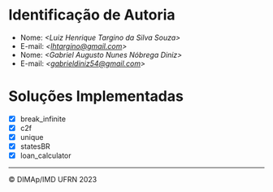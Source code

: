 # Identificação de Autoria

- Nome: *\<Luiz Henrique Targino da Silva Souza>*
- E-mail: *\<lhtargino@gmail.com>*
- Nome: *\<Gabriel Augusto Nunes Nóbrega Diniz>*
- E-mail: *\<gabrieldiniz54@gmail.com>*

# Soluções Implementadas

- [x] break_infinite
- [x] c2f
- [x] unique
- [x] statesBR
- [x] loan_calculator

--------
&copy; DIMAp/IMD UFRN 2023
